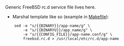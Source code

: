 Generic FreeBSD rc.d service file lives here.

-   Marshal template like so (example in [Makefile](../../Makefile)):
```shell
    sed -e "s/{{BINARY}}/app-name/g" \
        -e "s/{{BINARYU}}/app_name/g" \
        -e "s/{{CONFIG_FILE}}/app-name.conf/g" \
        freebsd.rc.d > /usr/local/etc/rc.d/app-name
```
